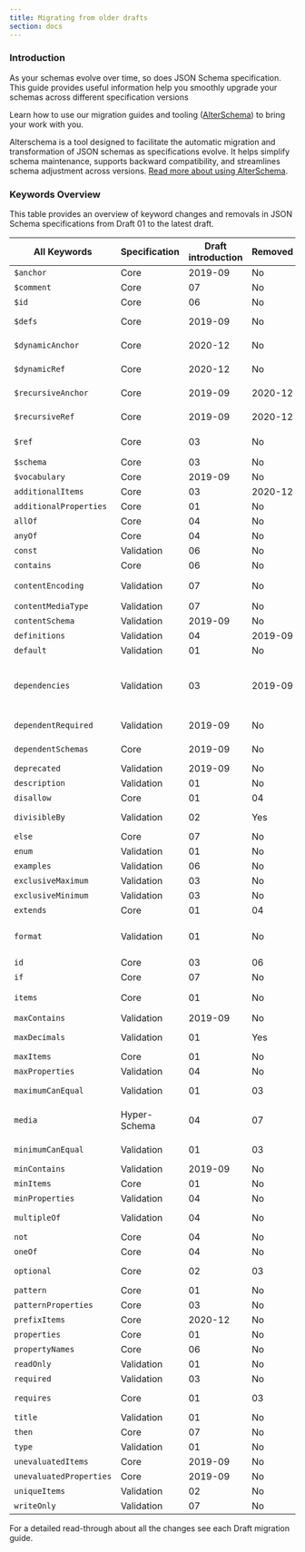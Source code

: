 ```yaml
---
title: Migrating from older drafts
section: docs
---
```


### Introduction

As your schemas evolve over time, so does JSON Schema specification. This guide provides useful information help you smoothly upgrade your schemas across different specification versions

Learn how to use our migration guides and tooling ([AlterSchema](https://alterschema.sourcemeta.com/)) to bring your work with you.

Alterschema is a tool designed to facilitate the automatic migration and transformation of JSON schemas as specifications evolve. It helps simplify schema maintenance, supports backward compatibility, and streamlines schema adjustment across versions. [Read more about using AlterSchema](https://github.com/sourcemeta/alterschema?tab=readme-ov-file).

### Keywords Overview

This table provides an overview of keyword changes and removals in JSON Schema specifications from Draft 01 to the latest draft.

| All Keywords            | Specification | Draft introduction | Removed | Changed                                                                        |
| ----------------------- | ------------- | ------------------ | ------- | ------------------------------------------------------------------------------ |
| `$anchor`               | Core          | 2019-09            | No      | Partially replaced `$id`                                                       |
| `$comment`              | Core          | 07                 | No      |                                                                                |
| `$id`                   | Core          | 06                 | No      | Replaced `id`                                                                  |
| `$defs`                 | Core          | 2019-09            | No      | Replaced `definitions`                                                         |
| `$dynamicAnchor`        | Core          | 2020-12            | No      | Replaced `$recursiveAnchor`                                                    |
| `$dynamicRef`           | Core          | 2020-12            | No      | Replaced `$recursiveRef`                                                       |
| `$recursiveAnchor`      | Core          | 2019-09            | 2020-12 | Replaced by `$dynamicAnchor`                                                   |
| `$recursiveRef`         | Core          | 2019-09            | 2020-12 | Replaced by `$dynamicRef`                                                      |
| `$ref`                  | Core          | 03                 | No      | Modified in 2019-09                                                            |
| `$schema`               | Core          | 03                 | No      | No                                                                             |
| `$vocabulary`           | Core          | 2019-09            | No      | No                                                                             |
| `additionalItems`       | Core          | 03                 | 2020-12 | Replaced by `items`                                                            |
| `additionalProperties`  | Core          | 01                 | No      | No                                                                             |
| `allOf`                 | Core          | 04                 | No      | No                                                                             |
| `anyOf`                 | Core          | 04                 | No      | No                                                                             |
| `const`                 | Validation    | 06                 | No      | No                                                                             |
| `contains`              | Core          | 06                 | No      | No                                                                             |
| `contentEncoding`       | Validation    | 07                 | No      | Replaced `media`.`binaryEncoding`                                              |
| `contentMediaType`      | Validation    | 07                 | No      | Replaced `media`.`type`                                                        |
| `contentSchema`         | Validation    | 2019-09            | No      | No                                                                             |
| `definitions`           | Validation    | 04                 | 2019-09 | Replaced by` $defs`                                                            |
| `default`               | Validation    | 01                 | No      | No                                                                             |
| `dependencies`          | Validation    | 03                 | 2019-09 | Replaced `requires` and replaced by `dependentSchemas` and `dependentRequired` |
| `dependentRequired`     | Validation    | 2019-09            | No      | Partially replaced `dependencies`                                              |
| `dependentSchemas`      | Core          | 2019-09            | No      | Partially replaced `dependencies`                                              |
| `deprecated`            | Validation    | 2019-09            | No      | No                                                                             |
| `description`           | Validation    | 01                 | No      | No                                                                             |
| `disallow`              | Core          | 01                 | 04      | Replaced by `not`                                                              |
| `divisibleBy`           | Validation    | 02                 | Yes     | Replaced by `multipleOf`                                                       |
| `else`                  | Core          | 07                 | No      | No                                                                             |
| `enum`                  | Validation    | 01                 | No      | No                                                                             |
| `examples`              | Validation    | 06                 | No      | No                                                                             |
| `exclusiveMaximum`      | Validation    | 03                 | No      | Modified in 04                                                                |
| `exclusiveMinimum`      | Validation    | 03                 | No      | Modified in 04                                                                |
| `extends`               | Core          | 01                 | 04      | Replaced by `allOf`                                                            |
| `format`                | Validation    | 01                 | No      | Modified in 04, 06, 07, 2019-09, and 2020-12                                   |
| `id`                    | Core          | 03                 | 06      | Replaced by `$id`                                                              |
| `if`                    | Core          | 07                 | No      | No                                                                             |
| `items`                 | Core          | 01                 | No      | Changed in 2020-12                                                            |
| `maxContains`           | Validation    | 2019-09            | No      | No                                                                             |
| `maxDecimals`           | Validation    | 01                 | Yes     | Replaced by `divisibleBy`                                                      |
| `maxItems`             | Core    | 01                 | No      | No                                                                             |
| `maxProperties`         | Validation    | 04                 | No      | No                                                                             |
| `maximumCanEqual`       | Validation    | 01                 | 03      | Replaced by `exclusiveMaximum`                                                 |
| `media`                 | Hyper-Schema  | 04                 | 07      | Replaced by `contentEncoding` and `contentMediaType`                           |
| `minimumCanEqual`       | Validation    | 01                 | 03      | Replaced by `exclusiveMinimum`                                                 |
| `minContains`           | Validation    | 2019-09            | No      | No                                                                             |
| `minItems`             | Core    | 01                 | No      | No                                                                             |
| `minProperties`         | Validation    | 04                 | No      | No                                                                             |
| `multipleOf`            | Validation    | 04                 | No      | Replaced `divisibleBy`                                                         |
| `not`                   | Core          | 04                 | No      | No                                                                             |
| `oneOf`                 | Core          | 04                 | No      | No                                                                             |
| `optional`              | Core          | 02                 | 03      | Replaced by `required`                                                         |
| `pattern`               | Core          | 01                 | No      | No                                                                             |
| `patternProperties`     | Core          | 03                 | No      | No                                                                             |
| `prefixItems`           | Core          | 2020-12            | No      | Replaced `items`                                                               |
| `properties`            | Core          | 01                 | No      | No                                                                             |
| `propertyNames`         | Core          | 06                 | No      | No                                                                             |
| `readOnly`              | Validation    | 01                 | No      | No                                                                             |
| `required`              | Validation    | 03                 | No      | No                                                                             |
| `requires`              | Core          | 01                 | 03      | Replaced by `dependencies`                                                     |
| `title`                 | Validation    | 01                 | No      | No                                                                             |
| `then`                  | Core          | 07                 | No      | No                                                                             |
| `type`                  | Validation    | 01                 | No      | Modified in 04                                                                 |
| `unevaluatedItems`      | Core          | 2019-09            | No      | No                                                                             |
| `unevaluatedProperties` | Core          | 2019-09            | No      | No                                                                             |
| `uniqueItems`           | Validation    | 02                 | No      | No                                                                             |
| `writeOnly`             | Validation    | 07                 | No      | No                                                                             |

For a detailed read-through about all the changes see each Draft migration guide.
